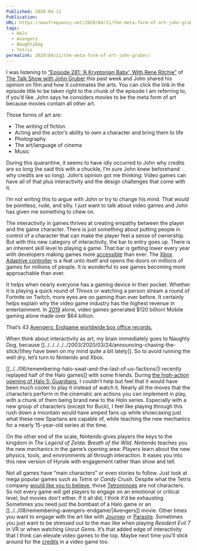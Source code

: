 ```yaml
---
Published: 2020-04-11
Publication: 
URL: https://maxfrequency.net/2020/04/11/the-meta-form-of-art-john-gruber/
tags:
  - Halo
  - Avengers
  - NaughtyDog
  - Tetris
permalink: 2020/04/11/the-meta-form-of-art-john-gruber/
---
```

I was listening to [“Episode 281: ‘A Kryptonian Baby’, With Rene Ritchie”](https://overcast.fm/+B7NCK7OZo/10:55) of [The Talk Show with John Gruber](https://daringfireball.net/thetalkshow/) this past week and John shared his opinion on film and how it culminates the arts. You can click the link in the episode title to be taken right to the chunk of the episode I am referring to, if you’d like. John says he considers movies to be the meta form of art because movies contain all other art.

Those forms of art are:

- The writing of fiction
- Acting and the actor’s ability to own a character and bring them to life
- Photography
- The art/language of cinema
- Music

During this quarantine, it seems to have idly occurred to John why credits are so long (he said this with a chuckle, I’m sure John knew beforehand why credits are so long). John’s opinion got me thinking: Video games can have all of that plus interactivity and the design challenges that come with it.

I’m not writing this to argue with John or try to change his mind. That would be pointless, rude, and silly. I just want to talk about video games and John has given me something to chew on.

The interactivity in games thrives at creating empathy between the player and the game character. There is just something about putting people in control of a character that can make the player feel a sense of ownership. But with this new category of interactivity, the bar to entry goes up. There is an inherent skill level to playing a game. That bar is getting lower every year with developers making games more [accessible](https://www.youtube.com/playlist?list=PLc38fcMFcV_vvWOhMDriBlVocTZ8mKQzR) than ever. The [Xbox Adaptive controller](https://www.xbox.com/en-US/accessories/controllers/xbox-adaptive-controller) is a feat unto itself and opens the doors on millions of games for millions of people. It is wonderful to see games becoming more approachable than ever.

It helps when nearly everyone has a gaming device in their pocket. Whether it is playing a quick round of *Threes* or watching a person stream a round of Fortnite on Twitch, more eyes are on gaming than ever before. It certainly helps explain why the video game industry has the highest revenue in entertainment. In [2019](https://www.superdataresearch.com/reports/2019-year-in-review) alone, video games generated $120 billion! Mobile gaming alone made over $64 billion.

That’s 43 [Avengers: Endgame worldwide box office records.](https://www.boxofficemojo.com/releasegroup/gr3511898629/)

When think about interactivity as art, my brain immediately goes to Naughty Dog, because [[../../../../../2003/2020/03/24/announcing-chasing-the-stick/|they have been on my mind quite a bit lately]]. So to avoid running the well dry, let’s turn to Nintendo and Xbox.

[[../../06/remembering-halo-swat-and-the-last-of-us-factions/|I recently replayed half of the Halo games]] with some friends. During [the high-action opening of Halo 5: Guardians](https://youtube.com/watch?v=44oJi5w2Wjc&t=79), I couldn’t help but feel that it would have been much cooler to play it instead of watch it. Nearly all the moves that the characters perform in the cinematic are actions you can implement in play, with a chunk of them being brand new to the *Halo* series. Especially with a new group of characters (except for Buck), I feel like playing through this rush down a mountain would have amped fans up while showcasing just what these new Spartans are capable of, while teaching the new mechanics for a nearly 15-year-old series at the time.

On the other end of the scale, Nintendo gives players the keys to the kingdom in *The Legend of Zelda: Breath of the Wild*. Nintendo teaches you the new mechanics in the game’s opening area: Players learn about the new physics, tools, and environments all through interaction. It eases you into this new version of Hyrule with engagement rather than show and tell.

Not all games have “main characters” or even stories to follow. Just look at mega popular games such as *Tetris* or *Candy Crush*. Despite what the Tetris company [would like you to believe](https://www.theverge.com/2016/6/27/12048422/tetris-movie-trilogy-why), those [Tetrominoes](https://en.wikipedia.org/wiki/Tetromino) are not characters. So not every game will get players to engage on an emotional or critical level, but movies don’t either. If it all did, I think it’d be exhausting. Sometimes you need just the bombast of a Halo game or an [[../../08/remembering-avengers-endgame/|Avengers]] movie. Other times you want to engage with the art like with [Journey](https://thatgamecompany.com/journey/) or [Parasite](https://en.wikipedia.org/wiki/Parasite_(2019_film)). Sometimes you just want to be stressed out to the max like when playing *Resident Evil 7* in VR or when watching *Uncut Gems*. It’s that added edge of interactivity that I think can elevate video games to the top. Maybe next time you’ll stick around for the [credits](https://youtube.com/watch?v=RLOPbZECC4E&t=192) in a video game too.
